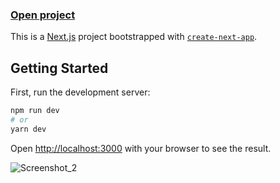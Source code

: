 ### [Open project](https://real-estate-app-5y54mqh1t-glebkolyano.vercel.app/)

This is a [Next.js](https://nextjs.org/) project bootstrapped with [`create-next-app`](https://github.com/vercel/next.js/tree/canary/packages/create-next-app).

## Getting Started

First, run the development server:

```bash
npm run dev
# or
yarn dev
```

Open [http://localhost:3000](http://localhost:3000) with your browser to see the result.


![Screenshot_2](https://user-images.githubusercontent.com/88821881/145616377-49fef0c0-a465-4b73-ba82-a0f2d695b952.png)
